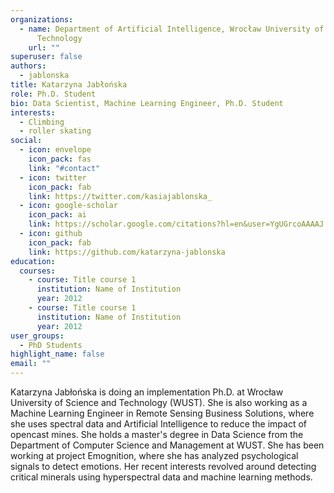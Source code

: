 ```yaml
---
organizations:
  - name: Department of Artificial Intelligence, Wrocław University of Science and
      Technology
    url: ""
superuser: false
authors:
  - jablonska
title: Katarzyna Jabłońska
role: Ph.D. Student
bio: Data Scientist, Machine Learning Engineer, Ph.D. Student
interests:
  - Climbing
  - roller skating
social:
  - icon: envelope
    icon_pack: fas
    link: "#contact"
  - icon: twitter
    icon_pack: fab
    link: https://twitter.com/kasiajablonska_
  - icon: google-scholar
    icon_pack: ai
    link: https://scholar.google.com/citations?hl=en&user=YgUGrcoAAAAJ
  - icon: github
    icon_pack: fab
    link: https://github.com/katarzyna-jablonska
education:
  courses:
    - course: Title course 1
      institution: Name of Institution
      year: 2012
    - course: Title course 1
      institution: Name of Institution
      year: 2012
user_groups:
  - PhD Students
highlight_name: false
email: ""
---
```

Katarzyna Jabłońska is doing an implementation Ph.D. at Wrocław University of Science and Technology (WUST). She is also working as a Machine Learning Engineer in Remote Sensing Business Solutions, where she uses spectral data and Artificial Intelligence to reduce the impact of opencast mines. She holds a master's degree in Data Science from the Department of Computer Science and Management at WUST. She has been working at project Emognition, where she has analyzed psychological signals to detect emotions. Her recent interests revolved around detecting critical minerals using hyperspectral data and machine learning methods.